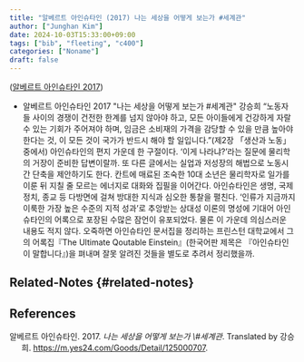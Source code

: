 ```yaml
---
title: "알베르트 아인슈타인 (2017) 나는 세상을 어떻게 보는가 #세계관"
author: ["Junghan Kim"]
date: 2024-10-03T15:33:00+09:00
tags: ["bib", "fleeting", "c400"]
categories: ["Noname"]
draft: false
---
```


<!--more-->

(<a href="#citeproc_bib_item_1">알베르트 아인슈타인 2017</a>)

-   알베르트 아인슈타인 2017 "나는 세상을 어떻게 보는가 #세계관" 강승희 “노동자들 사이의 경쟁이 건전한 한계를 넘지 않아야 하고, 모든 아이들에게 건강하게 자랄 수 있는 기회가 주어져야 하며, 임금은 소비재의 가격을 감당할 수 있을 만큼 높아야 한다는 것, 이 모든 것이 국가가 반드시 해야 할 일입니다.”(제2장 「생산과 노동」중에서) 아인슈타인의 편지 가운데 한 구절이다. ‘이게 나라냐?’라는 질문에 물리학의 거장이 준비한 답변이랄까. 또 다른 글에서는 실업과 저성장의 해법으로 노동시간 단축을 제안하기도 한다. 칸트에 매료된 조숙한 10대 소년은 물리학자로 일가를 이룬 뒤 지칠 줄 모르는 에너지로 대화와 집필을 이어간다. 아인슈타인은 생명, 국제정치, 종교 등 다방면에 걸쳐 방대한 지식과 심오한 통찰을 펼친다. ‘인류가 지금까지 이룩한 가장 높은 수준의 지적 성과’로 추앙받는 상대성 이론의 명성에 기대어 아인슈타인의 어록으로 포장된 수많은 잠언이 유포되었다. 물론 이 가운데 의심스러운 내용도 적지 않다. 오죽하면 아인슈타인 문서집을 정리하는 프린스턴 대학교에서 그의 어록집『The Ultimate Qoutable Einstein』(한국어판 제목은 『아인슈타인이 말합니다』)을 펴내며 잘못 알려진 것들을 별도로 추려서 정리했을까.


## Related-Notes {#related-notes}

## References

<style>.csl-entry{text-indent: -1.5em; margin-left: 1.5em;}</style><div class="csl-bib-body">
  <div class="csl-entry"><a id="citeproc_bib_item_1"></a>알베르트 아인슈타인. 2017. <i>나는 세상을 어떻게 보는가 \#세계관</i>. Translated by 강승희. <a href="https://m.yes24.com/Goods/Detail/125000707">https://m.yes24.com/Goods/Detail/125000707</a>.</div>
</div>
